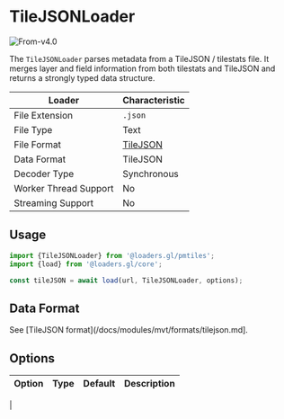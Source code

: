 # TileJSONLoader

<p class="badges">
  <img src="https://img.shields.io/badge/From-v4.0-blue.svg?style=flat-square" alt="From-v4.0" />
</p>

The `TileJSONLoader` parses metadata from a TileJSON / tilestats file. It merges layer and field information from both tilestats and TileJSON and returns a strongly typed data structure.

| Loader                | Characteristic                                 |
| --------------------- | ---------------------------------------------- |
| File Extension        | `.json`                                        |
| File Type             | Text                                           |
| File Format           | [TileJSON](/docs/modules/mvt/formats/tilejson) |
| Data Format           | TileJSON                                       |
| Decoder Type          | Synchronous                                    |
| Worker Thread Support | No                                             |
| Streaming Support     | No                                             |

## Usage

```typescript
import {TileJSONLoader} from '@loaders.gl/pmtiles';
import {load} from '@loaders.gl/core';

const tileJSON = await load(url, TileJSONLoader, options);
```

## Data Format

See [TileJSON format](/docs/modules/mvt/formats/tilejson.md].

## Options

| Option | Type | Default | Description |
| ------ | ---- | ------- | ----------- |

|
